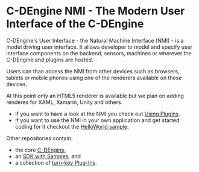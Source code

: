 # C-DEngine NMI - The Modern User Interface of the C-DEngine

C-DEngine's User Interface - the Natural Machine Interface (NMI) - is a model driving user interface.
It allows developer to model and specify user interface components on the backend, sensors, machines or wherever the C-DEngine and plugins are hosted. 

Users can than access the NMI from other devices such as browsers, tablets or mobile phones using one of the renderers available on these devices. 

At this point only an HTML5 renderer is available but we plan on adding renderes for XAML, Xamarin, Unity and others.

+ If you want to have a look at the NMI you check out [Using Plugins](https://github.com/TRUMPF-IoT/C-DEDocs/blob/master/docs/plugins/UsingPlugins.md).
+ If you want to use the NMI in your own application and get started coding for it checkout the [HelloWorld sample](https://github.com/TRUMPF-IoT/C-DEDocs/blob/master/docs/Coding/HelloWorld.md).

Other repositories contain:

- the core [C-DEngine](https://github.com/TRUMPF-IoT/C-DEngine), 
- an [SDK with Samples](https://github.com/TRUMPF-IoT/cdeSDK), and 
- a collection of [turn-key Plug-Ins](https://github.com/TRUMPF-IoT/cdePlugins).
